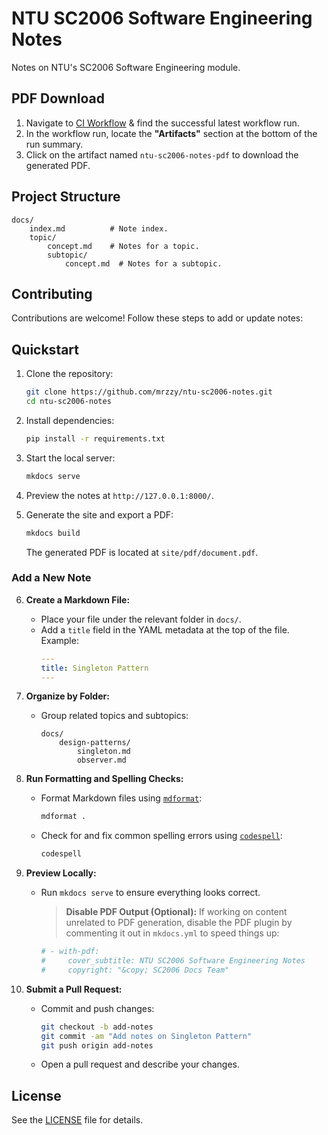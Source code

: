 # NTU SC2006 Software Engineering Notes

Notes on NTU's SC2006 Software Engineering module.

## PDF Download

1. Navigate to [CI Workflow](https://github.com/mrzzy/ntu-sc2006-notes/actions/workflows/ci.yaml?query=branch%3Amain) & find the successful latest workflow run.
2. In the workflow run, locate the **"Artifacts"** section at the bottom of the run summary.
3. Click on the artifact named `ntu-sc2006-notes-pdf` to download the generated PDF.

## Project Structure

```
docs/
    index.md          # Note index.
    topic/
        concept.md    # Notes for a topic.
        subtopic/
            concept.md  # Notes for a subtopic.
```

## Contributing

Contributions are welcome! Follow these steps to add or update notes:

## Quickstart

1. Clone the repository:

   ```bash
   git clone https://github.com/mrzzy/ntu-sc2006-notes.git
   cd ntu-sc2006-notes
   ```

2. Install dependencies:

   ```bash
   pip install -r requirements.txt
   ```

3. Start the local server:

   ```bash
   mkdocs serve
   ```

4. Preview the notes at `http://127.0.0.1:8000/`.

5. Generate the site and export a PDF:

   ```bash
   mkdocs build
   ```

   The generated PDF is located at `site/pdf/document.pdf`.

### Add a New Note

6.  **Create a Markdown File:**

    - Place your file under the relevant folder in `docs/`.
    - Add a `title` field in the YAML metadata at the top of the file.\
      Example:
      ```yaml
      ---
      title: Singleton Pattern
      ---
      ```

7.  **Organize by Folder:**

    - Group related topics and subtopics:
      ```
      docs/
          design-patterns/
              singleton.md
              observer.md
      ```

8.  **Run Formatting and Spelling Checks:**

    - Format Markdown files using [`mdformat`](https://github.com/executablebooks/mdformat):
      ```bash
      mdformat .
      ```
    - Check for and fix common spelling errors using [`codespell`](https://github.com/codespell-project/codespell):
      ```bash
      codespell
      ```

9.  **Preview Locally:**

    - Run `mkdocs serve` to ensure everything looks correct.
      > **Disable PDF Output (Optional):**
      > If working on content unrelated to PDF generation, disable the PDF plugin by commenting it out in `mkdocs.yml` to speed things up:
      ```yaml
      # - with-pdf:
      #     cover_subtitle: NTU SC2006 Software Engineering Notes
      #     copyright: "&copy; SC2006 Docs Team"
      ```

10. **Submit a Pull Request:**

    - Commit and push changes:
      ```bash
      git checkout -b add-notes
      git commit -am "Add notes on Singleton Pattern"
      git push origin add-notes
      ```
    - Open a pull request and describe your changes.

## License

See the [LICENSE](LICENSE) file for details.
